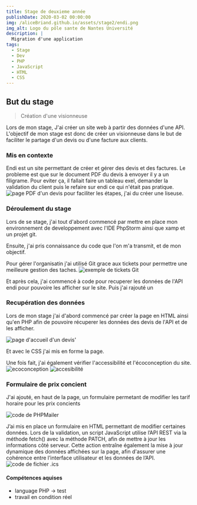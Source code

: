 ```yaml
---
title: Stage de deuxieme année
publishDate: 2020-03-02 00:00:00
img: /aliceBriand.github.io/assets/stage2/endi.png
img_alt: Logo du pôle sante de Nantes Université
description: |
  Migration d'une application
tags:
  - Stage
  - Dev
  - PHP
  - JavaScript 
  - HTML
  - CSS
---
```


## But du stage

> Création d'une visionneuse 

Lors de mon stage, J'ai créer un site web à partir des données d'une API. L'objectif de mon stage est donc de créer un visionneuse dans le but de faciliter le partage d'un devis ou d'une facture aux clients. 

### Mis en contexte

Endi est un site permettant de créer et gérer des devis et des factures. Le probleme est que sur le document PDF du devis à envoyer il y a un filigrame.
Pour eviter ça, il fallait faire un tableau exel, demander la validation du client puis le refaire sur endi ce qui n'était pas pratique.
![page PDF d'un devis](/aliceBriand.github.io/assets/stage2/exempleDevis.png)
pour faciliter les étapes, j'ai du créer une liseuse.

### Déroulement du stage

Lors de se stage, j'ai tout d'abord commencé par mettre en place mon environnement de developpement avec l'IDE PhpStorm ainsi que xamp et un projet git.

Ensuite, j'ai pris connaissance du code que l'on m'a transmit, et de mon objectif.

Pour gérer l'organisatin j'ai utilisé Git grace aux tickets pour permettre une meilleure gestion des taches.
![exemple de tickets Git](/aliceBriand.github.io/assets/stage2/tickets_Git.png)

Et après cela, j'ai commencé à code pour recuperer les données de l'API endi pour pouvoire les afficher sur le site. Puis j'ai rajouté un 

### Recupération des données

Lors de mon stage j'ai d'abord commencé par créer la page en HTML ainsi qu'en PHP afin de pouvoire récuperer les données des devis de l'API et de les afficher.

![page d'accueil d'un devis'](/aliceBriand.github.io/assets/stage2/page1.png)

Et avec le CSS j'ai mis en forme la page.

Une fois fait, j'ai également vérifier l'accessibilité et l'écoconception du site.
![ecoconception](/aliceBriand.github.io/assets/)
![accesibilité](/aliceBriand.github.io/assets/)

### Formulaire de prix concient

J'ai ajouté, en haut de la page, un formulaire permetant de modifier les tarif horaire pour les prix concients

![code de PHPMailer](/aliceBriand.github.io/assets/stage2/form_tarifHoraire.png)

J’ai mis en place un formulaire en HTML permettant de modifier certaines données.
Lors de la validation, un script JavaScript utilise l’API REST via la méthode fetch() avec la méthode PATCH, afin de mettre à jour les informations côté serveur.
Cette action entraîne également la mise à jour dynamique des données affichées sur la page, afin d'assurer une cohérence entre l’interface utilisateur et les données de l’API.
![code de fichier .ics](/aliceBriand.github.io/assets/stage2/popUp_connexion.png)



#### Compétences aquises

- language PHP -> test
- travail en condition réel